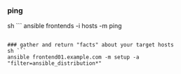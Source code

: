 ### ping
sh ```
ansible frontends -i hosts -m ping
```

### gather and return "facts" about your target hosts
sh ```
ansible frontend01.example.com -m setup -a "filter=ansible_distribution*"
```
